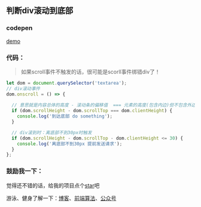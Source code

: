 ## 判断div滚动到底部

<!--
 * @Author: OBKoro1
 * @Github: https://github.com/OBKoro1
 * @Date: 2018-12-27 16:12:33
 * @LastEditors: OBKoro1
 * @LastEditTime: 2018-12-27 16:40:04
 * @Description:
 -->

### codepen

[demo](https://codepen.io/OBKoro1/pen/XoaRyg)

### 代码：

> 如果scroll事件不触发的话，很可能是scorll事件绑错div了！

```js
let dom = document.querySelector('textarea');
// div滚动事件
dom.onscroll = () => {
    
  // 意思就是内容总体的高度 - 滚动条的偏移值  === 元素的高度(包含内边)但不包含外边距，边框，以及滚动条
  if (dom.scrollHeight - dom.scrollTop === dom.clientHeight) {
    console.log('到达底部 do something');
  }

  // div滚到时：离底部不到30px时触发
  if (dom.scrollHeight - dom.scrollTop - dom.clientHeight <= 30) {
    console.log('离底部不到30px 提前发送请求');
  }
};
```

### 鼓励我一下：

觉得还不错的话，给我的项目点个[star](https://github.com/OBKoro1/Brush_algorithm)吧

游泳、健身了解一下：[博客](http://obkoro1.com/)、[前端算法](https://github.com/OBKoro1/Brush_algorithm)、[公众号](https://github.com/OBKoro1/articleImg_src/blob/master/juejin/1631b6f52f7e7015?raw=true)

